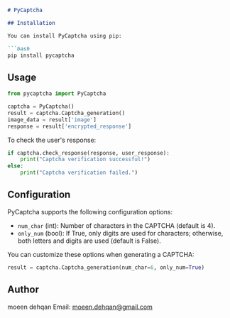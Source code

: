 ```markdown
# PyCaptcha

## Installation

You can install PyCaptcha using pip:

```bash
pip install pycaptcha
```

## Usage

```python
from pycaptcha import PyCaptcha

captcha = PyCaptcha()
result = captcha.Captcha_generation()
image_data = result['image']
response = result['encrypted_response']
```

To check the user's response:

```python
if captcha.check_response(response, user_response):
    print("Captcha verification successful!")
else:
    print("Captcha verification failed.")
```

## Configuration

PyCaptcha supports the following configuration options:

- `num_char` (int): Number of characters in the CAPTCHA (default is 4).
- `only_num` (bool): If True, only digits are used for characters; otherwise, both letters and digits are used (default is False).

You can customize these options when generating a CAPTCHA:

```python
result = captcha.Captcha_generation(num_char=6, only_num=True)
```

## Author

moeen dehqan
Email: moeen.dehqan@gmail.com


```